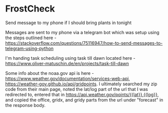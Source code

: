 # FrostCheck
Send message to my phone if I should bring plants in tonight

Messages are sent to my phone via a telegram bot which was setup using the steps outlined here - https://stackoverflow.com/questions/75116947/how-to-send-messages-to-telegram-using-python

I'm handing task scheduling using task till dawn located here - https://www.oliver-matuschin.de/en/projects/task-till-dawn

Some info about the noaa.gov api is here - https://www.weather.gov/documentation/services-web-api, https://weather-gov.github.io/api/gridpoints.  I ultimately searched my zip code from their main page, noted the lat/log part of the url that I was redirected to, entered that in https://api.weather.gov/points/{{lat}},{{log}}, and copied the office, gridx, and gridy parts from the url under "forecast" in the response body.